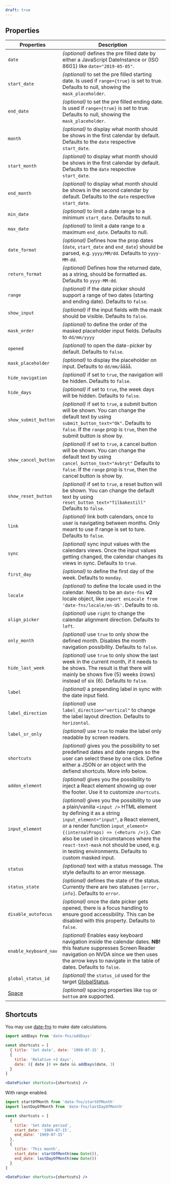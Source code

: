 ```yaml
---
draft: true
---
```


## Properties

| Properties                                      | Description                                                                                                                                                                                                                                                                                                                                                                          |
| ----------------------------------------------- | ------------------------------------------------------------------------------------------------------------------------------------------------------------------------------------------------------------------------------------------------------------------------------------------------------------------------------------------------------------------------------------ |
| `date`                                          | _(optional)_ defines the pre filled date by either a JavaScript DateInstance or (ISO 8601) like `date="2019-05-05"`.                                                                                                                                                                                                                                                                 |
| `start_date`                                    | _(optional)_ to set the pre filled starting date. Is used if `range={true}` is set to true. Defaults to null, showing the `mask_placeholder`.                                                                                                                                                                                                                                        |
| `end_date`                                      | _(optional)_ to set the pre filled ending date. Is used if `range={true}` is set to true. Defaults to null, showing the `mask_placeholder`.                                                                                                                                                                                                                                          |
| `month`                                         | _(optional)_ to display what month should be shows in the first calendar by default. Defaults to the `date` respective `start_date`.                                                                                                                                                                                                                                                 |
| `start_month`                                   | _(optional)_ to display what month should be shows in the first calendar by default. Defaults to the `date` respective `start_date`.                                                                                                                                                                                                                                                 |
| `end_month`                                     | _(optional)_ to display what month should be shows in the second calendar by default. Defaults to the `date` respective `start_date`.                                                                                                                                                                                                                                                |
| `min_date`                                      | _(optional)_ to limit a date range to a minimum `start_date`. Defaults to null.                                                                                                                                                                                                                                                                                                      |
| `max_date`                                      | _(optional)_ to limit a date range to a maximum `end_date`. Defaults to null.                                                                                                                                                                                                                                                                                                        |
| `date_format`                                   | _(optional)_ Defines how the prop dates (`date`, `start_date` and `end_date`) should be parsed, e.g. `yyyy/MM/dd`. Defaults to `yyyy-MM-dd`.                                                                                                                                                                                                                                         |
| `return_format`                                 | _(optional)_ Defines how the returned date, as a string, should be formatted as. Defaults to `yyyy-MM-dd`.                                                                                                                                                                                                                                                                           |
| `range`                                         | _(optional)_ if the date picker should support a range of two dates (starting and ending date). Defaults to `false`.                                                                                                                                                                                                                                                                 |
| `show_input`                                    | _(optional)_ if the input fields with the mask should be visible. Defaults to `false`.                                                                                                                                                                                                                                                                                               |
| `mask_order`                                    | _(optional)_ to define the order of the masked placeholder input fields. Defaults to `dd/mm/yyyy`                                                                                                                                                                                                                                                                                    |
| `opened`                                        | _(optional)_ to open the date-picker by default. Defaults to `false`.                                                                                                                                                                                                                                                                                                                |
| `mask_placeholder`                              | _(optional)_ to display the placeholder on input. Defaults to `dd/mm/åååå`.                                                                                                                                                                                                                                                                                                          |
| `hide_navigation`                               | _(optional)_ if set to `true`, the navigation will be hidden. Defaults to `false`.                                                                                                                                                                                                                                                                                                   |
| `hide_days`                                     | _(optional)_ if set to `true`, the week days will be hidden. Defaults to `false`.                                                                                                                                                                                                                                                                                                    |
| `show_submit_button`                            | _(optional)_ if set to `true`, a submit button will be shown. You can change the default text by using `submit_button_text="Ok"`. Defaults to `false`. If the `range` prop is `true`, then the submit button is show by.                                                                                                                                                             |
| `show_cancel_button`                            | _(optional)_ if set to `true`, a cancel button will be shown. You can change the default text by using `cancel_button_text="Avbryt"` Defaults to `false`. If the `range` prop is `true`, then the cancel button is show by.                                                                                                                                                          |
| `show_reset_button`                             | _(optional)_ if set to `true`, a reset button will be shown. You can change the default text by using `reset_button_text="Tilbakestill"` Defaults to `false`.                                                                                                                                                                                                                        |
| `link`                                          | _(optional)_ link both calendars, once to user is navigating between months. Only meant to use if range is set to ture. Defaults to `false`.                                                                                                                                                                                                                                         |
| `sync`                                          | _(optional)_ sync input values with the calendars views. Once the input values getting changed, the calendar changes its views in sync. Defaults to `true`.                                                                                                                                                                                                                          |
| `first_day`                                     | _(optional)_ to define the first day of the week. Defaults to `monday`.                                                                                                                                                                                                                                                                                                              |
| `locale`                                        | _(optional)_ to define the locale used in the calendar. Needs to be an `date-fns` **v2** locale object, like `import enLocale from 'date-fns/locale/en-US'`. Defaults to `nb`.                                                                                                                                                                                                       |
| `align_picker`                                  | _(optional)_ use `right` to change the calendar alignment direction. Defaults to `left`.                                                                                                                                                                                                                                                                                             |
| `only_month`                                    | _(optional)_ use `true` to only show the defined month. Disables the month navigation possibility. Defaults to `false`.                                                                                                                                                                                                                                                              |
| `hide_last_week`                                | _(optional)_ use `true` to only show the last week in the current month, if it needs to be shows. The result is that there will mainly be shows five (5) weeks (rows) instead of six (6). Defaults to `false`.                                                                                                                                                                       |
| `label`                                         | _(optional)_ a prepending label in sync with the date input field.                                                                                                                                                                                                                                                                                                                   |
| `label_direction`                               | _(optional)_ use `label_direction="vertical"` to change the label layout direction. Defaults to `horizontal`.                                                                                                                                                                                                                                                                        |
| `label_sr_only`                                 | _(optional)_ use `true` to make the label only readable by screen readers.                                                                                                                                                                                                                                                                                                           |
| `shortcuts`                                     | _(optional)_ gives you the possibility to set predefined dates and date ranges so the user can select these by one click. Define either a JSON or an object with the defiend shortcuts. More info below.                                                                                                                                                                             |
| `addon_element`                                 | _(optional)_ gives you the possibility to inject a React element showing up over the footer. Use it to customize `shortcuts`.                                                                                                                                                                                                                                                        |
| `input_element`                                 | _(optional)_ gives you the possibility to use a plain/vanilla `<input />` HTML element by defining it as a string `input_element="input"`, a React element, or a render function `input_element={(internalProps) => (<Return />)}`. Can also be used in circumstances where the `react-text-mask` not should be used, e.g. in testing environments. Defaults to custom masked input. |
| `status`                                        | _(optional)_ text with a status message. The style defaults to an error message.                                                                                                                                                                                                                                                                                                     |
| `status_state`                                  | _(optional)_ defines the state of the status. Currently there are two statuses `[error, info]`. Defaults to `error`.                                                                                                                                                                                                                                                                 |
| `disable_autofocus`                             | _(optional)_ once the date picker gets opened, there is a focus handling to ensure good accessibility. This can be disabled with this property. Defaults to `false`.                                                                                                                                                                                                                 |
| `enable_keyboard_nav`                           | _(optional)_ Enables easy keyboard navigation inside the calendar dates. **NB!** this feature suppresses Screen Reader navigation on NVDA since we then uses the arrow keys to navigate in the table of dates. Defaults to `false`.                                                                                                                                                  |
| `global_status_id`                              | _(optional)_ the `status_id` used for the target [GlobalStatus](/uilib/components/global-status).                                                                                                                                                                                                                                                                                    |
| [Space](/uilib/components/space#tab-properties) | _(optional)_ spacing properties like `top` or `bottom` are supported.                                                                                                                                                                                                                                                                                                                |

## Shortcuts

You may use [date-fns](https://date-fns.org) to make date calculations.

```jsx
import addDays from 'date-fns/addDays'

const shortcuts = [
  { title: 'Set date', date: '1969-07-15' },
  {
    title: 'Relative +3 days',
    date: ({ date }) => date && addDays(date, 3)
  }
]

<DatePicker shortcuts={shortcuts} />
```

With range enabled.

```jsx
import startOfMonth from 'date-fns/startOfMonth'
import lastDayOfMonth from 'date-fns/lastDayOfMonth'

const shortcuts = [
  {
    title: 'Set date period',
    start_date: '1969-07-15',
    end_date: '1969-07-15'
  },
  {
    title: 'This month',
    start_date: startOfMonth(new Date()),
    end_date: lastDayOfMonth(new Date())
  }
]

<DatePicker shortcuts={shortcuts} />
```
